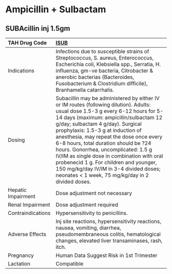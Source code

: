 # Ampicillin + Sulbactam

## SUBAcillin inj 1.5gm

| TAH Drug Code      | [ISUB](https://www.tahsda.org.tw/drugs/hissearch.php?drug_code=ISUB)                                                                                                                                                                                                                                                                                                                                                                                                                                                                                                |
|:-------------------|:--------------------------------------------------------------------------------------------------------------------------------------------------------------------------------------------------------------------------------------------------------------------------------------------------------------------------------------------------------------------------------------------------------------------------------------------------------------------------------------------------------------------------------------------------------------------|
| Indications        | Infections due to susceptible strains of Streptococcus, S. aureus, Enterococcus, Escherichia coli, Klebsiella spp., Serratia, H. influenza, gm-ve bacteria, Citrobacter & anerobic bacterias (Bacteroides, Fusobacterium & Clostridium difficile), Branhamella catarrhalis.                                                                                                                                                                                                                                                                                         |
| Dosing             | Subacillin may be administered by either IV or IM routes (following dilution). Adults: usual dose 1.5-3 g every 6-12 hours for 5-14 days (maximum: ampicillin/sulbactam 12 g/day; sulbactam 4 g/day). Surgical prophylaxis: 1.5-3 g at induction of anesthesia, may repeat the dose once every 6-8 hours, total duration should be ?24 hours. Gonorrhea, uncomplicated: 1.5 g IV/IM as single dose in combination with oral probenecid 1 g. For children and younger, 150 mg/kg/day IV/IM in 3-4 divided doses; neonates < 1 week, 75 mg/kg/day in 2 divided doses. |
| Hepatic Impairment | Dose adjustment not necessary                                                                                                                                                                                                                                                                                                                                                                                                                                                                                                                                       |
| Renal Impairment   | Dose adjustment required                                                                                                                                                                                                                                                                                                                                                                                                                                                                                                                                            |
| Contraindications  | Hypersensitivity to penicillins.                                                                                                                                                                                                                                                                                                                                                                                                                                                                                                                                    |
| Adverse Effects    | Inj site reactions, hypersensitivity reactions, nausea, vomiting, diarrhea, pseudomembraneous colitis, hematological changes, elevated liver transaminases, rash, itch.                                                                                                                                                                                                                                                                                                                                                                                             |
| Pregnancy          | Human Data Suggest Risk in 1st Trimester                                                                                                                                                                                                                                                                                                                                                                                                                                                                                                                            |
| Lactation          | Compatible                                                                                                                                                                                                                                                                                                                                                                                                                                                                                                                                                          |

